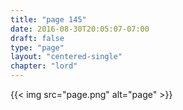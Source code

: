 ```yaml
---
title: "page 145"
date: 2016-08-30T20:05:07-07:00
draft: false
type: "page"
layout: "centered-single"
chapter: "lord"
---
```


{{< img src="page.png" alt="page" >}}
